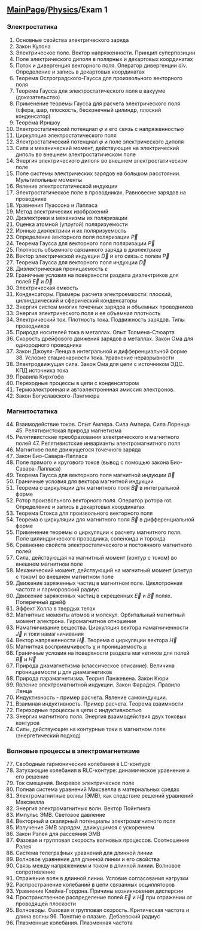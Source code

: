 <head>
    <script src="https://cdn.mathjax.org/mathjax/latest/MathJax.js?config=TeX-AMS-MML_HTMLorMML" type="text/javascript"></script>
    <script type="text/x-mathjax-config">
        MathJax.Hub.Config({
            tex2jax: {
            skipTags: ['script', 'noscript', 'style', 'textarea', 'pre'],
            inlineMath: [['$','$']]
            }
        });
    </script>
</head>

## [MainPage](../index.md)/[Physics](README.md)/Exam 1

### Электростатика

1. Основные свойства электрического заряда
2. Закон Кулона
3. Электрическое поле. Вектор напряженности. Принцип суперпозиции
4. Поле электрического диполя в полярных и декартовых координатах
5. Поток и дивергенция векторного поля. Оператор дивергенции div. Определение
и запись в декартовых координатах
6. Теорема Остроградского-Гаусса для произвольного векторного поля
7. Теорема Гаусса для электростатического поля в вакууме (доказательство)
8. Применение теоремы Гаусса для расчета электрического поля (сфера, шар,
плоскость, бесконечный цилиндр, плоский конденсатор)
9. Теорема Ирншоу
10. Электростатический потенциал $\varphi$ и его связь с напряженностью
11. Циркуляция электростатического поля
12. Электростатический потенциал $\varphi$ и поле электрического диполя
13. Сила и механический момент, действующие на электрический диполь во внешнем электростатическом поле
14. Энергия электрического диполя во внешнем электростатическом поле
15. Поле системы электрических зарядов на большом расстоянии. Мультипольные моменты
16. Явление электростатической индукции
17. Электростатическое поле в проводниках. Равновесие зарядов на проводнике
18. Уравнения Пуассона и Лапласа
19. Метод электрических изображений
20. Диэлектрики и механизмы их поляризации
21. Оценка атомной (упругой) поляризуемости
22. Ионные диэлектрики и их поляризуемость
23. Определение векторного поля поляризации $\vec{P}$
24. Теорема Гаусса для векторного поля поляризации $\vec{P}$
25. Плотность объемного связанного заряда в диэлектрике
26. Вектор электрической индукции $\vec{D}$ и его связь с полем $\vec{P}$
27. Теорема Гаусса для векторного поля индукции $\vec{D}$
28. Диэлектрическая проницаемость $\varepsilon$
29. Граничные условия на поверхности раздела диэлектриков для полей $\vec{E}$ и $\vec{D}$
30. Электрическая емкость
31. Конденсаторы. Примеры расчета электроемкости: плоский, цилиндрический и сферический конденсаторы
32. Энергия систем многих точечных зарядов и объемных проводников
33. Энергия электрического поля и ее объемная плотность
34. Электрический ток. Плотность тока. Подвижность зарядов. Типы проводников 
35.  Природа носителей тока в металлах. Опыт Толмена-Стюарта
36. Скорость дрейфового движения зарядов в металлах. Закон Ома для однородного проводника
37. Закон Джоуля-Ленца в интегральной и дифференциальной форме 38. Условие стационарности тока. Уравнение неразрывности
39. Электродвижущая сила. Закон Ома для цепи с источником ЭДС. КПД источника тока
40. Правила Кирхгофа
41. Переходные процессы в цепи с конденсатором
42. Термоэлектронная и автоэлектроннная эмиссия электронов. 
43. Закон Богуславского-Лэнгмюра

### Магнитостатика

44. Взаимодействие токов. Опыт Ампера. Сила Ампера. Сила Лоренца 45. Релятивистская природа магнетизма
46. Релятивистские преобразования электрического и магнитного полей 47. Релятивистские инварианты электромагнитного поля
48. Магнитное поле движущегося точечного заряда
49. Закон Био-Савара-Лапласа
50. Поле прямого и кругового токов (вывод с помощью закона Био-Савара-Лапласа)
51. Теорема Гаусса для векторного поля магнитной индукции $\vec{B}$
52. Граничные условия для вектора магнитной индукции
53. Теорема о циркуляции для магнитного поля $\vec{B}$ в интегральной форме
54. Ротор произвольного векторного поля. Оператор ротора rot. Определение и запись в декартовых координатах
55. Теорема Стокса для произвольного векторного поля
56. Теорема о циркуляции для магнитного поля $\vec{B}$ в дифференциальной форме
57. Применение теоремы о циркуляции к расчету магнитного поля. Поле цилиндрического проводника, соленоида и тороида
58. Сравнение свойств электростатического и постоянного магнитного полей
59. Сила, действующая на магнитный момент (контур с током) во внешнем магнитном поле
60. Механический момент, действующий на магнитный момент (контур с током) во внешнем магнитном поле
61. Движение заряженных частиц в магнитном поле. Циклотронная частота и ларморовский радиус
62. Движение заряженных частиц в скрещенных $\vec{E}$ и $\vec{B}$ полях. Поперечный дрейф 
63. Эффект Холла в твердых телах
64. Магнитные моменты атомов и молекул. Орбитальный магнитный момент электрона. Гиромагнитное отношение
65. Намагничивание вещества. Циркуляция вектора намагниченности $\vec{J}$ и токи намагничивания
66. Вектор напряженности $\vec{H}$. Теорема о циркуляции вектора $\vec{H}$
67. Магнитная восприимчивость χ и проницаемость μ
68. Граничные условия на поверхности раздела магнетиков для полей $\vec{B}$ и $\vec{H}$
69. Природа диамагнетизма (классическое описание). Величина проницаемости μ для диамагнетиков
70. Природа парамагнетизма. Теория Ланжевена. Закон Кюри
71. Явление электромагнитной индукции. Закон Фарадея. Правило Ленца
72. Индуктивность - пример расчета. Явление самоиндукции.
73. Взаимная индуктивность. Пример расчета. Теорема взаимности
74. Переходные процессы в цепи с индуктивностью
75. Энергия магнитного поля. Энергия взаимодействия двух токовых контуров
76. Силы, действующие на контурные токи в магнитном поле (энергетический подход)

### Волновые процессы в электромагнетизме

77. Свободные гармонические колебания в LC-контуре
78. Затухающие колебания в RLC-контуре: динамическое уравнение и его решение
79. Ток смещения. Вихревое электрическое поле
80. Полная система уравнений Максвелла в материальных средах
81. Электромагнитные волны (ЭМВ), как следствие решений уравнений Максвелла
82. Энергия электромагнитных волн. Вектор Пойнтинга
83. Импульс ЭМВ. Световое давление
84. Векторный и скалярный потенциалы электромагнитного поля
85. Излучение ЭМВ зарядом, движущимся с ускорением
86. Закон Рэлея для рассеяния ЭМВ
87. Фазовая и групповая скорость волновых процессов. Соотношение Рэлея
88. Система телеграфных уравнений для длинной линии
89. Волновое уравнение для длинной линии и его свойства
90. Связь между напряжением и током в длинной линии. Волновое сопротивление
91. Отражение волн в длинной линии. Условие согласования нагрузки
92. Распространение колебаний в цепи связанных осцилляторов
93. Уравнение Клейна-Гордона. Причины возникновения дисперсии
94. Пространственное распределение полей $\vec{E}$ и $\vec{H}$ при отражении от проводящей плоскости
95. Волноводы. Фазовая и групповая скорость. Критическая частота и длина волны 96. Понятие о плазме. Дебаевский радиус
97. Плазменные колебания. Плазменная частота